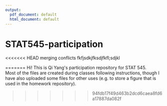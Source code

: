 ```yaml
---
output:
  pdf_document: default
  html_document: default
---
```

# STAT545-participation

<<<<<<< HEAD
merging conflicts
fkfjsdkjfksdjfkfl;sdjkl

=======
Hi! This is Qi Yang's participation repository for STAT 545.  
Most of the files are created during classes following instructions, though I have also uploaded some files for other uses (e.g. to store a figure that is used in the homework repository).   
>>>>>>> 94fdb17f49d463b2dcd6caea8fd6a17887da082f
